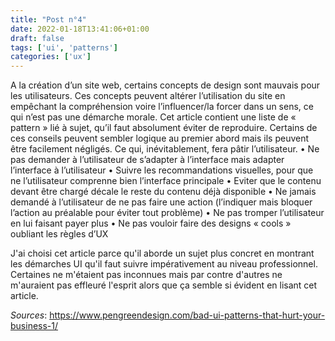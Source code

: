 ```yaml
---
title: "Post n°4"
date: 2022-01-18T13:41:06+01:00
draft: false
tags: ['ui', 'patterns']
categories: ['ux']
---
```


A la création d’un site web, certains concepts de design sont mauvais pour les utilisateurs. Ces concepts peuvent altérer l’utilisation du site en empêchant la compréhension voire l’influencer/la forcer dans un sens, ce qui n’est pas une démarche morale. Cet article contient une liste de « pattern » lié à sujet, qu’il faut absolument éviter de reproduire. Certains de ces conseils peuvent sembler logique au premier abord mais ils peuvent être facilement négligés. Ce qui, inévitablement, fera pâtir l’utilisateur.
    •	Ne pas demander à l’utilisateur de s’adapter à l’interface mais adapter l’interface à l’utilisateur
    •	Suivre les recommandations visuelles, pour que ne l’utilisateur comprenne bien l’interface principale
    •	Eviter que le contenu devant être chargé décale le reste du contenu déjà disponible
    •	Ne jamais demandé à l’utilisateur de ne pas faire une action (l’indiquer mais bloquer l’action au préalable pour éviter tout problème)
    •	Ne pas tromper l’utilisateur en lui faisant payer plus
    •	Ne pas vouloir faire des designs « cools » oubliant les règles d’UX 

J'ai choisi cet article parce qu'il aborde un sujet plus concret en montrant les démarches UI qu'il faut suivre impérativement au niveau professionnel. Certaines ne m'étaient pas inconnues mais par contre d'autres ne m'auraient pas effleuré l'esprit alors que ça semble si évident en lisant cet article.

*Sources*: https://www.pengreendesign.com/bad-ui-patterns-that-hurt-your-business-1/
